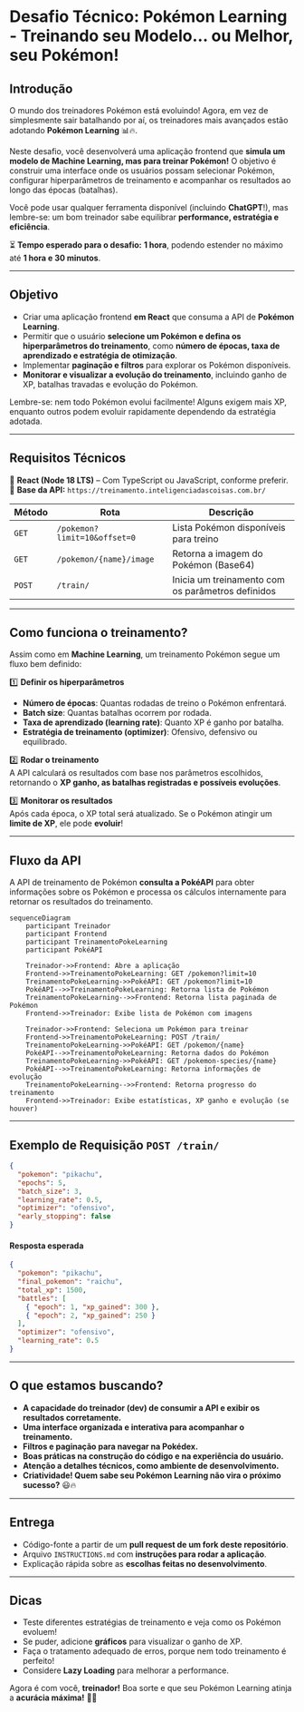 # **Desafio Técnico: Pokémon Learning - Treinando seu Modelo... ou Melhor, seu Pokémon!**

## **Introdução**

O mundo dos treinadores Pokémon está evoluindo! Agora, em vez de simplesmente sair batalhando por aí, os treinadores mais avançados estão adotando **Pokémon Learning** 📊🔥.

Neste desafio, você desenvolverá uma aplicação frontend que **simula um modelo de Machine Learning, mas para treinar Pokémon!** O objetivo é construir uma interface onde os usuários possam selecionar Pokémon, configurar hiperparâmetros de treinamento e acompanhar os resultados ao longo das épocas (batalhas).

Você pode usar qualquer ferramenta disponível (incluindo **ChatGPT**!), mas lembre-se: um bom treinador sabe equilibrar **performance, estratégia e eficiência**.

⏳ **Tempo esperado para o desafio:** **1 hora**, podendo estender no máximo até **1 hora e 30 minutos**.

---

## **Objetivo**

- Criar uma aplicação frontend **em React** que consuma a API de **Pokémon Learning**.
- Permitir que o usuário **selecione um Pokémon e defina os hiperparâmetros do treinamento**, como **número de épocas, taxa de aprendizado e estratégia de otimização**.
- Implementar **paginação e filtros** para explorar os Pokémon disponíveis.
- **Monitorar e visualizar a evolução do treinamento**, incluindo ganho de XP, batalhas travadas e evolução do Pokémon.

Lembre-se: nem todo Pokémon evolui facilmente! Alguns exigem mais XP, enquanto outros podem evoluir rapidamente dependendo da estratégia adotada.

---

## **Requisitos Técnicos**

📌 **React (Node 18 LTS)** – Com TypeScript ou JavaScript, conforme preferir.  
📡 **Base da API:** `https://treinamento.inteligenciadascoisas.com.br/`

| Método | Rota                         | Descrição                                         |
| ------ | ---------------------------- | ------------------------------------------------- |
| `GET`  | `/pokemon?limit=10&offset=0` | Lista Pokémon disponíveis para treino             |
| `GET`  | `/pokemon/{name}/image`      | Retorna a imagem do Pokémon (Base64)              |
| `POST` | `/train/`                    | Inicia um treinamento com os parâmetros definidos |

---

## **Como funciona o treinamento?**

Assim como em **Machine Learning**, um treinamento Pokémon segue um fluxo bem definido:

1️⃣ **Definir os hiperparâmetros**

- **Número de épocas**: Quantas rodadas de treino o Pokémon enfrentará.
- **Batch size**: Quantas batalhas ocorrem por rodada.
- **Taxa de aprendizado (learning rate)**: Quanto XP é ganho por batalha.
- **Estratégia de treinamento (optimizer)**: Ofensivo, defensivo ou equilibrado.

2️⃣ **Rodar o treinamento**  
A API calculará os resultados com base nos parâmetros escolhidos, retornando o **XP ganho, as batalhas registradas e possíveis evoluções**.

3️⃣ **Monitorar os resultados**  
Após cada época, o XP total será atualizado. Se o Pokémon atingir um **limite de XP**, ele pode **evoluir**!

---

## **Fluxo da API**

A API de treinamento de Pokémon **consulta a PokéAPI** para obter informações sobre os Pokémon e processa os cálculos internamente para retornar os resultados do treinamento.

```mermaid
sequenceDiagram
    participant Treinador
    participant Frontend
    participant TreinamentoPokeLearning
    participant PokéAPI

    Treinador->>Frontend: Abre a aplicação
    Frontend->>TreinamentoPokeLearning: GET /pokemon?limit=10
    TreinamentoPokeLearning->>PokéAPI: GET /pokemon?limit=10
    PokéAPI-->>TreinamentoPokeLearning: Retorna lista de Pokémon
    TreinamentoPokeLearning-->>Frontend: Retorna lista paginada de Pokémon
    Frontend->>Treinador: Exibe lista de Pokémon com imagens

    Treinador->>Frontend: Seleciona um Pokémon para treinar
    Frontend->>TreinamentoPokeLearning: POST /train/
    TreinamentoPokeLearning->>PokéAPI: GET /pokemon/{name}
    PokéAPI-->>TreinamentoPokeLearning: Retorna dados do Pokémon
    TreinamentoPokeLearning->>PokéAPI: GET /pokemon-species/{name}
    PokéAPI-->>TreinamentoPokeLearning: Retorna informações de evolução
    TreinamentoPokeLearning-->>Frontend: Retorna progresso do treinamento
    Frontend->>Treinador: Exibe estatísticas, XP ganho e evolução (se houver)
```

---

## **Exemplo de Requisição `POST /train/`**

```json
{
  "pokemon": "pikachu",
  "epochs": 5,
  "batch_size": 3,
  "learning_rate": 0.5,
  "optimizer": "ofensivo",
  "early_stopping": false
}
```

#### **Resposta esperada**

```json
{
  "pokemon": "pikachu",
  "final_pokemon": "raichu",
  "total_xp": 1500,
  "battles": [
    { "epoch": 1, "xp_gained": 300 },
    { "epoch": 2, "xp_gained": 250 }
  ],
  "optimizer": "ofensivo",
  "learning_rate": 0.5
}
```

---

## **O que estamos buscando?**

- **A capacidade do treinador (dev) de consumir a API e exibir os resultados corretamente.**
- **Uma interface organizada e interativa para acompanhar o treinamento.**
- **Filtros e paginação para navegar na Pokédex.**
- **Boas práticas na construção do código e na experiência do usuário.**
- **Atenção a detalhes técnicos, como ambiente de desenvolvimento.**
- **Criatividade! Quem sabe seu Pokémon Learning não vira o próximo sucesso?** 😃🔥

---

## **Entrega**

- Código-fonte a partir de um **pull request de um fork deste repositório**.
- Arquivo `INSTRUCTIONS.md` com **instruções para rodar a aplicação**.
- Explicação rápida sobre as **escolhas feitas no desenvolvimento**.

---

## **Dicas**

- Teste diferentes estratégias de treinamento e veja como os Pokémon evoluem!
- Se puder, adicione **gráficos** para visualizar o ganho de XP.
- Faça o tratamento adequado de erros, porque nem todo treinamento é perfeito!
- Considere **Lazy Loading** para melhorar a performance.

Agora é com você, **treinador!** Boa sorte e que seu Pokémon Learning atinja a **acurácia máxima!** 🚀🔥
